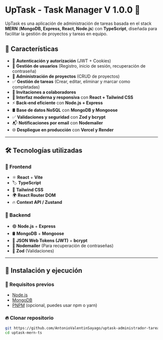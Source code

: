 # UpTask - Task Manager V 1.0.0 📝

UpTask es una aplicación de administración de tareas basada en el stack **MERN** (**MongoDB, Express, React, Node.js**) con **TypeScript**, diseñada para facilitar la gestión de proyectos y tareas en equipo.

## 🚀 Características

- 🔐 **Autenticación y autorización** (JWT + Cookies)
- 👥 **Gestión de usuarios** (Registro, inicio de sesión, recuperación de contraseña)
- 📌 **Administración de proyectos** (CRUD de proyectos)
- ✅ **Gestión de tareas** (Crear, editar, eliminar y marcar como completadas)
- 📩 **Invitaciones a colaboradores**
- 🎨 **Interfaz moderna y responsiva** con **React + Tailwind CSS**
- ⚡ **Back-end eficiente** con **Node.js + Express**
- 🛢 **Base de datos NoSQL** con **MongoDB y Mongoose**
- ✅ **Validaciones y seguridad** con **Zod y bcrypt**
- 📬 **Notificaciones por email** con **Nodemailer**
- 🌐 **Despliegue en producción** con **Vercel y Render**

---

## 🛠️ Tecnologías utilizadas

### 📌 Frontend
- ⚛️ **React** + **Vite**
- 🏷 **TypeScript**
- 🎨 **Tailwind CSS**
- 🌍 **React Router DOM**
- 🔥 **Context API / Zustand**

### 📌 Backend
- 🟢 **Node.js** + **Express**
- 🛢 **MongoDB** + **Mongoose**
- 🔑 **JSON Web Tokens (JWT)** + **bcrypt**
- 📧 **Nodemailer** (Para recuperación de contraseñas)
- 📝 **Zod** (Validaciones)

---

## 🚀 Instalación y ejecución

### 🔧 Requisitos previos

- [Node.js](https://nodejs.org/)
- [MongoDB](https://www.mongodb.com/)
- [PNPM](https://pnpm.io/) (opcional, puedes usar npm o yarn)

### 🔥 Clonar repositorio

```bash
git https://github.com/AntonioValentinSayago/uptask-administrador-tareas-ts
cd uptask-mern-ts
